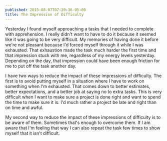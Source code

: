 ```yaml
---
published: 2015-08-07T07:20:36-05:00
title: The Impression of Difficulty
---
```

Yesterday I found myself approaching a tasks that I needed to complete with apprehension. I really didn't want to have to do it because it seemed like it was going to be very difficult. My memories of having done it before we're not pleasant because I'd forced myself through it while I was exhausted. That exhaustion made the task much harder the first time and that impression stuck with me, regardless of my energy levels yesterday. Depending on the day, that impression could have been enough friction for me to put off the task another day.

I have two ways to reduce the impact of these impressions of difficulty. The first is to avoid putting myself in a situation where I have to work on something when I'm exhausted. That comes down to better estimates, better expectations, and a better job at saying no to extra tasks. This is very difficult when I want to make sure a project is done right and want to spend the time to make sure it is. I'd much rather a project be late and right than on time and awful.

My second way to reduce the impact of these impressions of difficulty is to be aware of them. Sometimes that's enough to overcome them. If I am aware that I'm feeling that way I can also repeat the task few times to show myself that it isn't difficult.